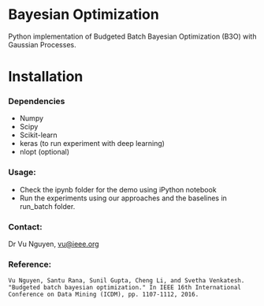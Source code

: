 # Bayesian Optimization

Python implementation of Budgeted Batch Bayesian Optimization (B3O) with Gaussian Processes.

Installation
============

### Dependencies
* Numpy
* Scipy
* Scikit-learn
* keras (to run experiment with deep learning)
* nlopt (optional)


### Usage:
* Check the ipynb folder for the demo using iPython notebook
* Run the experiments using our approaches and the baselines in run_batch folder.


### Contact:
Dr Vu Nguyen, vu@ieee.org

### Reference:
    Vu Nguyen, Santu Rana, Sunil Gupta, Cheng Li, and Svetha Venkatesh. "Budgeted batch bayesian optimization." In IEEE 16th International Conference on Data Mining (ICDM), pp. 1107-1112, 2016.
